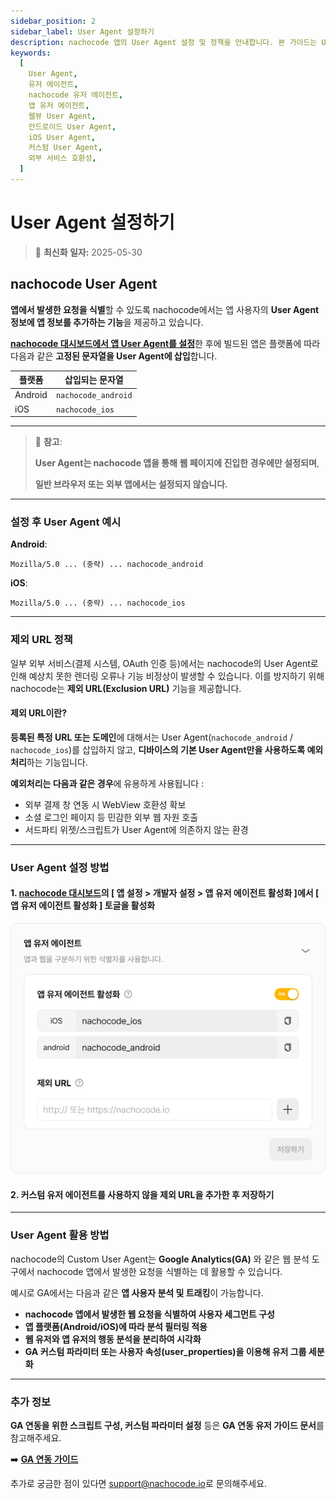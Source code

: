 ```yaml
---
sidebar_position: 2
sidebar_label: User Agent 설정하기
description: nachocode 앱의 User Agent 설정 및 정책을 안내합니다. 본 가이드는 User Agent 정의부터 nachocode가 설정하는 방식, 예외 처리 정책까지 포함하며 외부 연동 시 유용한 정보를 제공합니다.
keywords:
  [
    User Agent,
    유저 에이전트,
    nachocode 유저 에이전트,
    앱 유저 에이전트,
    웹뷰 User Agent,
    안드로이드 User Agent,
    iOS User Agent,
    커스텀 User Agent,
    외부 서비스 호환성,
  ]
---
```


# User Agent 설정하기

> 🔔 **최신화 일자:** 2025-05-30

## nachocode User Agent

**앱에서 발생한 요청을 식별**할 수 있도록 nachocode에서는 앱 사용자의 **User Agent 정보에 앱 정보를 추가하는 기능**을 제공하고 있습니다.

[**nachocode 대시보드에서 앱 User Agent를 설정**](#user-agent-설정-방법)한 후에 빌드된 앱은 플랫폼에 따라 다음과 같은 **고정된 문자열을 User Agent에 삽입**합니다.

| 플랫폼  | 삽입되는 문자열     |
| ------- | ------------------- |
| Android | `nachocode_android` |
| iOS     | `nachocode_ios`     |

---

> 📢 **참고**:
>
> **User Agent는 nachocode 앱을 통해 웹 페이지에 진입한 경우에만 설정되며**,
>
> **일반 브라우저 또는 외부 앱에서는 설정되지 않습니다.**

---

### 설정 후 User Agent 예시

**Android**:

```plain-text
Mozilla/5.0 ... (중략) ... nachocode_android
```

**iOS**:

```plain-text
Mozilla/5.0 ... (중략) ... nachocode_ios
```

---

### 제외 URL 정책

일부 외부 서비스(결제 시스템, OAuth 인증 등)에서는 nachocode의 User Agent로 인해 예상치 못한 렌더링 오류나 기능 비정상이 발생할 수 있습니다. 이를 방지하기 위해 nachocode는 **제외 URL(Exclusion URL)** 기능을 제공합니다.

#### **제외 URL이란?**

**등록된 특정 URL 또는 도메인**에 대해서는 User Agent(`nachocode_android` / `nachocode_ios`)를 삽입하지 않고, **디바이스의 기본 User Agent만을 사용하도록 예외처리**하는 기능입니다.

**예외처리는 다음과 같은 경우**에 유용하게 사용됩니다 :

- 외부 결제 창 연동 시 WebView 호환성 확보
- 소셜 로그인 페이지 등 민감한 외부 웹 자원 호출
- 서드파티 위젯/스크립트가 User Agent에 의존하지 않는 환경

---

### User Agent 설정 방법

#### 1. [nachocode 대시보드](https://nachocode.io)의 [ 앱 설정 > 개발자 설정 > 앱 유저 에이전트 활성화 ]에서 [ 앱 유저 에이전트 활성화 ] 토글을 활성화

![nachocode_developer_custom_user_agent](../../../static/img/docs/user-agent/nachocode_developer_user_agent.png)

#### 2. 커스텀 유저 에이전트를 사용하지 않을 **제외 URL**을 추가한 후 저장하기

---

### User Agent 활용 방법

nachocode의 Custom User Agent는 **Google Analytics(GA)** 와 같은 웹 분석 도구에서 nachocode 앱에서 발생한 요청을 식별하는 데 활용할 수 있습니다.

예시로 GA에서는 다음과 같은 **앱 사용자 분석 및 트래킹**이 가능합니다.

- **nachocode 앱에서 발생한 웹 요청을 식별하여 사용자 세그먼트 구성**
- **앱 플랫폼(Android/iOS)에 따라 분석 필터링 적용**
- **웹 유저와 앱 유저의 행동 분석을 분리하여 시각화**
- **GA 커스텀 파라미터 또는 사용자 속성(user_properties)을 이용해 유저 그룹 세분화**

---

### 추가 정보

**GA 연동을 위한 스크립트 구성, 커스텀 파라미터 설정** 등은 **GA 연동 유저 가이드 문서**를 참고해주세요.

➡️ [**GA 연동 가이드**](https://docs.nachocode.io/ko/articles/GA4-%EC%97%B0%EB%8F%99-c7823729)

추가로 궁금한 점이 있다면 [support@nachocode.io](mailto:support@nachocode.io)로 문의해주세요.
